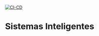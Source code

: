 [![CI-CD](https://github.com/minimum16/SIB_MachineLearning/actions/workflows/main.yaml/badge.svg)](https://github.com/minimum16/SIB_MachineLearning/actions/workflows/main.yaml)

# Sistemas Inteligentes

